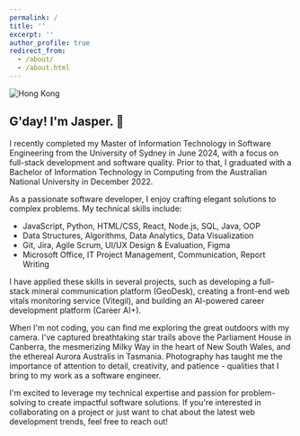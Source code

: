 ```yaml
---
permalink: /
title: ''
excerpt: ''
author_profile: true
redirect_from:
  - /about/
  - /about.html
---
```


![Hong Kong](images/Hong-Kong.JPG)

## G'day! I'm Jasper. 👋

I recently completed my Master of Information Technology in Software Engineering from the University of Sydney in June 2024, with a focus on full-stack development and software quality. Prior to that, I graduated with a Bachelor of Information Technology in Computing from the Australian National University in December 2022.

As a passionate software developer, I enjoy crafting elegant solutions to complex problems. My technical skills include:

- JavaScript, Python, HTML/CSS, React, Node.js, SQL, Java, OOP
- Data Structures, Algorithms, Data Analytics, Data Visualization
- Git, Jira, Agile Scrum, UI/UX Design & Evaluation, Figma
- Microsoft Office, IT Project Management, Communication, Report Writing

I have applied these skills in several projects, such as developing a full-stack mineral communication platform (GeoDesk), creating a front-end web vitals monitoring service (Vitegil), and building an AI-powered career development platform (Career AI+).

When I'm not coding, you can find me exploring the great outdoors with my camera. I've captured breathtaking star trails above the Parliament House in Canberra, the mesmerizing Milky Way in the heart of New South Wales, and the ethereal Aurora Australis in Tasmania. Photography has taught me the importance of attention to detail, creativity, and patience - qualities that I bring to my work as a software engineer.

I'm excited to leverage my technical expertise and passion for problem-solving to create impactful software solutions. If you're interested in collaborating on a project or just want to chat about the latest web development trends, feel free to reach out!
